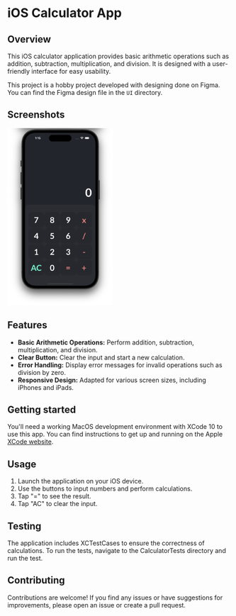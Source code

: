 # iOS Calculator App

## Overview

This iOS calculator application provides basic arithmetic operations such as addition, subtraction, multiplication, and division. It is designed with a user-friendly interface for easy usability. 

This project is a hobby project developed with designing done on Figma. You can find the Figma design file in the `UI` directory.

## Screenshots

<img src="Screenshots/Screenshot_iPhone_15.png" alt="Screenshot 1" width="238" height="400">

## Features

- **Basic Arithmetic Operations:** Perform addition, subtraction, multiplication, and division.
- **Clear Button:** Clear the input and start a new calculation.
- **Error Handling:** Display error messages for invalid operations such as division by zero.
- **Responsive Design:** Adapted for various screen sizes, including iPhones and iPads.

## Getting started

You'll need a working MacOS development environment with XCode 10 to use this app. You can find instructions to get up and running on the Apple [XCode website](https://developer.apple.com/xcode/).

## Usage

1. Launch the application on your iOS device.
2. Use the buttons to input numbers and perform calculations.
3. Tap "=" to see the result.
4. Tap "AC" to clear the input.

## Testing

The application includes XCTestCases to ensure the correctness of calculations. To run the tests, navigate to the CalculatorTests directory and run the test.

## Contributing

Contributions are welcome! If you find any issues or have suggestions for improvements, please open an issue or create a pull request.
